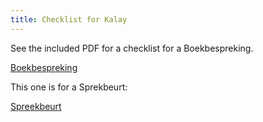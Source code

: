 ```yaml
---
title: Checklist for Kalay
---
```


See the included PDF for a checklist for a Boekbespreking.

[Boekbespreking]({{site.url}}/attachments/2017/Squla-BoekbesprekingTips.pdf)


This one is for a Sprekbeurt:

[Spreekbeurt]({{site.url}}/attachments/2017/Squla-Spreekbeurt1.pdf)

